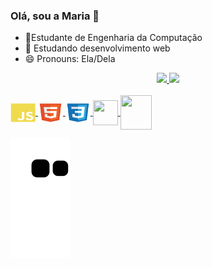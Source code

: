 ### Olá, sou a Maria 🦋

- 🔭Estudante de Engenharia da Computação
- 🌱 Estudando desenvolvimento web
- 😄 Pronouns: Ela/Dela

<div align="center">
  <a href="https://github.com/eduardamss">
  <img  height="155em" src="https://github-readme-stats.vercel.app/api?username=eduardamss&show_icons=true&theme=dracula&include_all_commits=true&count_private=true"/>
  <img  height="150em" src="https://github-readme-stats.vercel.app/api/top-langs/?username=eduardamss&layout=compact&langs_count=7&theme=dracula"/>
</div>
  <div style="display: inline_block"><br>
  <img align="center" height="30" width="40" src="https://raw.githubusercontent.com/devicons/devicon/master/icons/javascript/javascript-plain.svg">
  <img align="center"  height="30" width="40" src="https://raw.githubusercontent.com/devicons/devicon/master/icons/html5/html5-original.svg">
  <img align="center" height="30" width="40" src="https://raw.githubusercontent.com/devicons/devicon/master/icons/css3/css3-original.svg">
  <img align="center" height="40" width="40"src="https://cdn.jsdelivr.net/gh/devicons/devicon/icons/angularjs/angularjs-original.svg" />
  <img  align="center" height="55" width="50"src="https://cdn.jsdelivr.net/gh/devicons/devicon/icons/php/php-original.svg" /
  </div>

   ![Snake animation](https://github.com/rafaballerini/rafaballerini/blob/output/github-contribution-grid-snake.svg)
